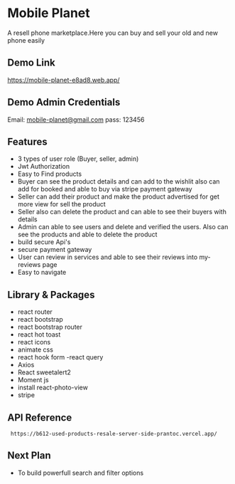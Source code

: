 # Mobile Planet

A resell phone marketplace.Here you can buy and sell your old and new phone easily


## Demo Link

https://mobile-planet-e8ad8.web.app/

## Demo Admin Credentials

Email: mobile-planet@gmail.com
pass: 123456

## Features
- 3 types of user role (Buyer, seller, admin)
- Jwt Authorization
- Easy to Find products
- Buyer can see the product details and can add to the wishlit also can add for booked and able to buy via stripe payment gateway
- Seller can add their product and make the product advertised for get more view for sell the product
- Seller also can delete the product and can able to see their buyers with details
- Admin can able to see users and delete and verified the users. Also can see the products and able to delete the product
- build secure Api's 
- secure payment gateway 
- User can review in services and able to see their reviews into my-reviews page
- Easy to navigate


## Library & Packages 
- react router
- react bootstrap
- react bootstrap router
- react hot toast
- react icons
- animate css
- react hook form
-react query
- Axios
- React sweetalert2
- Moment js
- install react-photo-view
- stripe
## API Reference
```
 https://b612-used-products-resale-server-side-prantoc.vercel.app/

```



## Next Plan
- To build powerfull search and filter options
